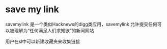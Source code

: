 # save my link
savemylink 是一个类似Hacknews的digg类应用，savemylink 允许提交任何可以被理解为“任何满足人们求知欲”的新闻网站

用户在sl中可以新建收藏夹来收集链接
